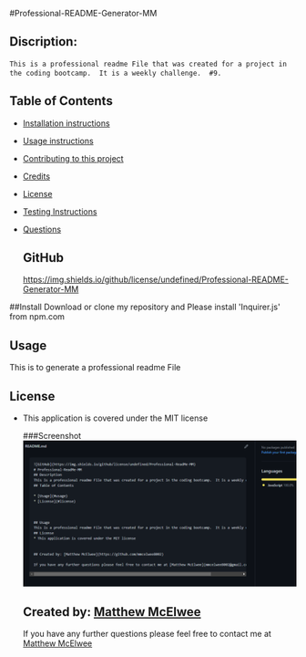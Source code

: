 
#Professional-README-Generator-MM

## Discription:
    This is a professional readme File that was created for a project in the coding bootcamp.  It is a weekly challenge.  #9.  





## Table of Contents
* [Installation instructions ](#Installation-instructions)
* [Usage instructions ](#Usage-instructions)
* [Contributing to this project ](#Contributing-to-this-project)
* [Credits](#Credits)
* [License](#License)
* [Testing Instructions](#Testing-Instructions)
* [Questions](#Questions)

    ## GitHub
    https://img.shields.io/github/license/undefined/Professional-README-Generator-MM


  
 

##Install
Download or clone my repository and Please install 'Inquirer.js' from npm.com


## Usage
This is to generate a professional readme File

## License
* This application is covered under the MIT license
    
    ###Screenshot ![Readme](images/Readme-Screenshot.png)


    
    
    ## Created by: [Matthew McElwee](https://github.com/mmcelwee8002)
    
    If you have any further questions please feel free to contact me at [Matthew McElwee](mmcelwee8002@gmail.com)
  